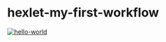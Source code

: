 # hexlet-my-first-workflow
[![hello-world](https://github.com/kpako3rbp/hexlet-my-first-workflow/actions/workflows/hello-world.yml/badge.svg)](https://github.com/kpako3rbp/hexlet-my-first-workflow/actions/workflows/hello-world.yml)